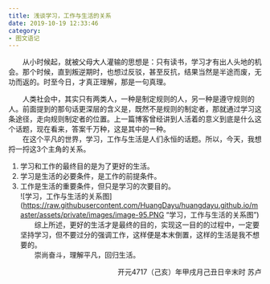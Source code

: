 ```yaml
---
title: 浅谈学习，工作与生活的关系
date: 2019-10-19 12:33:46
category: 
- 图文语记
---
```


&emsp;&emsp;从小时候起，就被父母大人灌输的思想是：只有读书，学习才有出人头地的机会。那个时候，直到叛逆期时，也想过反驳，甚至反抗，结果当然是半途而废，无功而返的。时至今日，才真正理解，那是一句真理。  
<!-- more -->
&emsp;&emsp;人类社会中，其实只有两类人，一种是制定规则的人，另一种是遵守规则的人。前面提到的那句话更深层的含义是，既然不是规则的制定者，那就通过学习这条途径，走向规则制定者的位置。上一篇博客曾经讲到人活着的意义到底是什么这个话题，现在看来，答案千万种，这是其中的一种。  
&emsp;&emsp;在这个平凡的世界，学习，工作与生活是人们永恒的话题。所以，今天，我想捋一捋这3个主角的关系。  
1. 学习和工作的最终目的是为了更好的生活。  
2. 学习是生活的必要条件，是工作的前提条件。  
3. 工作是生活的重要条件，但只是学习的次要目的。  
![学习，工作与生活的关系图](https://raw.githubusercontent.com/HuangDayu/huangdayu.github.io/master/assets/private/images/image-95.PNG “学习，工作与生活的关系图”)
&emsp;&emsp;综上所述，更好的生活才是最终的目的，实现这一目的的过程中，一定要坚持学习，但不要过分的强调工作，这样便是本末倒置，这样的生活是我不想要的。  
&emsp;&emsp;崇尚奋斗，理解平凡，回归生活。  

<p align="right">开元4717（己亥）年甲戌月己丑日辛末时 苏卢</p>

